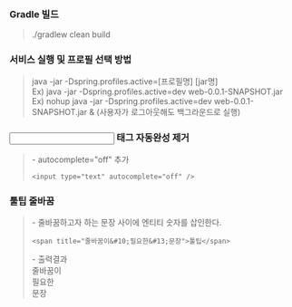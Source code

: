 ### Gradle 빌드
> ./gradlew clean build   



### 서비스 실행 및 프로필 선택 방법
> java -jar -Dspring.profiles.active=[프로필명] [jar명]   
> Ex) java -jar -Dspring.profiles.active=dev web-0.0.1-SNAPSHOT.jar   
> Ex) nohup java -jar -Dspring.profiles.active=dev web-0.0.1-SNAPSHOT.jar & (사용자가 로그아웃해도 백그라운드로 실행)  



### <input> 태그 자동완성 제거
> \- autocomplete="off" 추가    
> ```
> <input type="text" autocomplete="off" />   
> ```



### 툴팁 줄바꿈
> \- 줄바꿈하고자 하는 문장 사이에 엔티티 숫자를 삽인한다.   
> ```
> <span title="줄바꿈이&#10;필요한&#13;문장">툴팁</span>  
> ```
> \- 출력결과  
> 줄바꿈이   
> 필요한   
> 문장   



### <script> 태그의 defer 속성
> \- script 태그의 defer 속성은 페이지가 모두 로드된 후에 해당 외부 스크립트가 실행됨을 명시   
> \- 브라우저가 페이지의 파싱을 모두 끝내면 스크립트가 실행   
> ```
> <script src="/examples/common.js" defer></script>   
> ```
